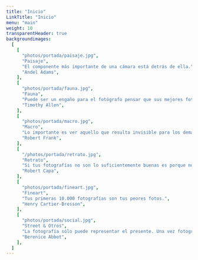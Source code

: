```yaml
---
title: "Inicio"
LinkTitle: "Inicio"
menu: "main"
weight: 10
transparentHeader: true
backgroundimages:
  [
    [
      "photos/portada/paisaje.jpg",
      "Paisaje",
      "El componente más importante de una cámara está detrás de ella.",
      "Andel Adams",
    ],
    [
      "photos/portada/fauna.jpg",
      "Fauna",
      "Puede ser un engaño para el fotógrafo pensar que sus mejores fotos son las que más les costó conseguir.",
      "Timothy Allen",
    ],
    [
      "photos/portada/macro.jpg",
      "Macro",
      "Lo importante es ver aquello que resulta invisible para los demás.",
      "Robert Frank",
    ],
    [
      "/photos/portada/retrato.jpg",
      "Retrato",
      "Si tus fotografías no son lo suficientemente buenas es porque no estás lo suficientemente cerca.",
      "Robert Capa",
    ],
    [
      "photos/portada/fineart.jpg",
      "Fineart",
      "Tus primeras 10.000 fotografías son tus peores fotos.",
      "Henry Cartier-Bresson",
    ],
    [
      "photos/portada/social.jpg",
      "Street & Otros",
      "La fotografía sólo puede representar el presente. Una vez fotografiados, el sujeto se convierte en parte del pasado.",
      "Berenice Abbot",
    ],
  ]
---
```


